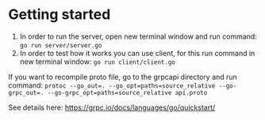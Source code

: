 # Getting started

1. In order to run the server, open new terminal window and run command:
   `go run server/server.go`
2. In order to test how it works you can use client, for this run command in new terminal window:
   `go run client/client.go`

If you want to recompile proto file, go to the grpcapi directory and run command:
`protoc --go_out=. --go_opt=paths=source_relative --go-grpc_out=. --go-grpc_opt=paths=source_relative api.proto`

See details here: https://grpc.io/docs/languages/go/quickstart/
